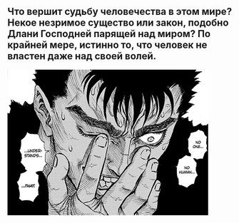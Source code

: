 ## Что вершит судьбу человечества в этом мире? Некое незримое существо или закон, подобно Длани Господней парящей над миром? По крайней мере, истинно то, что человек не властен даже над своей волей.
![image](https://github.com/secxndary/secxndary/raw/main/guts2.jpg)

<!--# Синие💙 волосы💭 – Аомине🙋‍♂ Дайки🏀
# Не напрягайся🎲, будь🥺 только😔 без🚫 паники💢
# Моя точность,🧿она ни с чем📴не сравнима✨, о😮
# Ты попал🪦в игру🎮- Шинтаро Мидорима❇
# Закинул данк🤾‍♂- попадаю точно✔в цель🎯
# Это битва🥊поколений,🤼‍♂каждая💯игра - дуэль🔫
# Снова⏱ летит✈ взрывной☄ пас🏀, я не могу🚫 перехватить😔
# Смотри👀 бросок💅-мираж🏜, Тецу🙆‍♂ хочет😪 победить🏆


# Мои🙋‍♂ приказы📇 абсолютны💯, ты👦 уже не воин🤺
# Знай🧠 своё место🚮, свысока🏔 смотреть👀 ты не достоин🚫
# Хочешь🥶 увидеть👀 мои силы✊? Покажу👁 тебе-е-е🦾
# Но🤨 почему🥺 ты на коленях🦵 Рёта Кисе🙇🏻‍♂?
# Что значит🤨? Вопрос❔ был пожелать🌠 удачи🍀
# Сокрушу💢 вас🐑 в расплох💭
# Неважно😑, что придумает💡из вас каждый🤪
# Один⃣ только мой взгляд👁 и я🙋‍♂ вернулся🔙 дважды⃣
# Все🖖 мои пальцы👋 – полученный травмы🩹
# Некоронованный⛔ король🤴, осознай😲, как ему тяжко🤕
# Каждую игру🎮 Киёши засолить🧂 намерен😈
# Но 🦋несмотря🙈 на скилл🤾‍♂, лишь команде👬 своей верен😊
# Властелин👑защиты🛡- это Мурасакибара💦
# Не❌ любитель❤баскетбола🏀, но так больно😖от провала😥
# Аомине🥰на площадке🤭 – застывает🧊время⌛
# это все😆талант,🤪гениальность -🧠его бремя🐓


# Синие💙 волосы💭 – Аомине🙋‍♂ Дайки🏀
# Не напрягайся🎲, будь🥺 только😔 без🚫 паники💢
# Моя точность,🧿она ни с чем📴не сравнима✨
# Ты попал🪦в игру🎮- Шинтаро Мидорима❇
# Закинул данк🤾‍♂- попадаю точно✔в цель🎯
# Это битва🥊поколений,🤼‍♂каждая💯игра - дуэль🔫
# Снова⏱ летит✈ взрывной☄ пас🏀, я не могу🚫 перехватить😔
# Смотри👀 бросок💅-мираж🏜, Тецу🙆‍♂ хочет😪 победить🏆
# Синие💙 волосы💭 – Аомине🙋‍♂ Дайки🏀
# Не напрягайся🎲, будь🥺 только😔 без🚫 паники💢
# Моя точность,🧿она ни с чем📴не сравнима✨
# Ты попал🪦в игру🎮- Шинтаро Мидорима❇
# Закинул данк🤾‍♂- попадаю точно✔в цель🎯
# Это битва🥊поколений,🤼‍♂каждая💯игра - дуэль🔫
# Снова⏱ летит✈ взрывной☄ пас🏀, я не могу🚫 перехватить😔
# Смотри👀 бросок💅-мираж🏜, Тецу🙆‍♂ хочет😪 победить🏆


**secxndary/secxndary** is a ✨ _special_ ✨ repository because its `README.md` (this file) appears on your GitHub profile.

Here are some ideas to get you started:

- 🔭 I’m currently working on ...
- 🌱 I’m currently learning ...
- 👯 I’m looking to collaborate on ...
- 🤔 I’m looking for help with ...
- 💬 Ask me about ...
- 📫 How to reach me: ...
- 😄 Pronouns: ...
- ⚡ Fun fact: ...
-->
